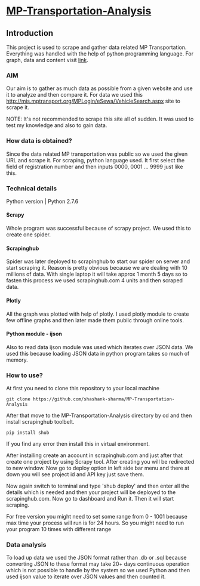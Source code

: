# [MP-Transportation-Analysis](http://shashank-py.blogspot.in/2017/04/indias-mp-transportation-analysis.html)

## Introduction

This project is used to scrape and gather data related MP Transportation. Everything was handled with the help of python programming language. For graph, data and content visit [link](http://shashank-py.blogspot.in/2017/04/indias-mp-transportation-analysis.html).

### AIM

Our aim is to gather as much data as possible from a given website and use it to analyze and then compare it.
For data we used this http://mis.mptransport.org/MPLogin/eSewa/VehicleSearch.aspx site to scrape it.

NOTE: It's not recommended to scrape this site all of sudden. It was used to test my knowledge and also to gain data.

### How data is obtained?

Since the data related MP transportation was public so we used the given URL and scrape it. For scraping, python language used. It first select the field of registration number and then inputs 0000, 0001 ... 9999 just like this.

### Technical details

Python version | Python 2.7.6

#### Scrapy

Whole program was successful because of scrapy project. We used this to create one spider.

#### Scrapinghub

Spider was later deployed to scrapinghub to start our spider on server and start scraping it.
Reason is pretty obvious because we are dealing with 10 millions of data. With single laptop it will take approx 1 month 5 days so to fasten this process we used scrapinghub.com 4 units and then scraped data.

#### Plotly
All the graph was plotted with help of plotly. I used plotly module to create few offline graphs and then later made them public through online tools.

#### Python module - ijson
Also to read data ijson module was used which iterates over JSON data. We used this because loading JSON data in python program takes so much of memory.

### How to use?

At first you need to clone this repository to your local machine
```
git clone https://github.com/shashank-sharma/MP-Transportation-Analysis
```

After that move to the MP-Transportation-Analysis directory by cd and then install scrapinghub toolbelt.
```
pip install shub
```
If you find any error then install this in virtual environment.

After installing create an account in scrapinghub.com and just after that create one project by using Scrapy tool. After creating you will be redirected to new window. Now go to deploy option in left side bar menu and there at down you will see project id and API key just save them.

Now again switch to terminal and type 'shub deploy' and then enter all the details which is needed and then your project will be deployed to the scrapinghub.com. Now go to dashboard and Run it. Then it will start scraping.

For free version you might need to set some range from 0 - 1001 because max time your process will run is for 24 hours. So you might need to run your program 10 times with different range

### Data analysis

To load up data we used the JSON format rather than .db or .sql because converting JSON to these format may take 20+ days continuous operation which is not possible to handle by the system so we used Python and then used ijson value to iterate over JSON values and then counted it.
